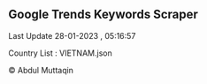 

## Google Trends Keywords Scraper 
 
Last Update 28-01-2023 , 05:16:57

Country List :
VIETNAM.json



© Abdul Muttaqin 
